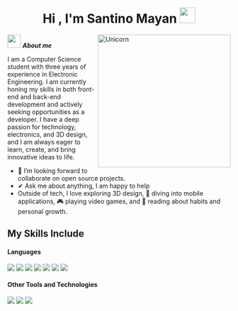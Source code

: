 <h1 align="center"><b>Hi , I'm Santino Mayan </b><img src="https://media.giphy.com/media/hvRJCLFzcasrR4ia7z/giphy.gif" width="35"></h1>
<!--  -->
<img align="right" width=300px alt="Unicorn" src="https://media3.giphy.com/media/v1.Y2lkPTc5MGI3NjExZDJkMWJ6MDlpNzZwNHA3ajR3ZG81N3pkOHQwdDhzbmIybDEwenBhayZlcD12MV9pbnRlcm5hbF9naWZfYnlfaWQmY3Q9Zw/dRvEZLV0ORAmHT1L5u/giphy.webp" />

<img src="https://media0.giphy.com/media/v1.Y2lkPTc5MGI3NjExY2VoNW96d3BwZzdibWJ2ZHBzM2hwZTNvcTVzNjNyb2hld3drM2oxMyZlcD12MV9pbnRlcm5hbF9naWZfYnlfaWQmY3Q9Zw/tuCFp8rod0x3O/giphy.webp" width="30px">&nbsp;***About me***

I am a Computer Science student with three years of experience in Electronic Engineering. I am currently honing my skills in both front-end and back-end development and actively seeking opportunities as a developer. I have a deep passion for technology, electronics, and 3D design, and I am always eager to learn, create, and bring innovative ideas to life.
- 👯 I’m looking forward to collaborate on open source projects.
- ✔ Ask me about anything, I am happy to help<br>
- Outside of tech, I love exploring 3D design, 📱 diving into mobile applications, 🎮 playing video games, and 📖 reading about habits and personal growth.

## My Skills Include

<h4> Languages </h4>
<span> 
  <img src="https://img.shields.io/badge/HTML5-E34F26?style=for-the-badge&logo=html5&logoColor=white">
  <img src="https://img.shields.io/badge/CSS3-1572B6?style=for-the-badge&logo=css3&logoColor=white">
  <img src="https://img.shields.io/badge/JavaScript-F7DF1E?style=for-the-badge&logo=javascript&logoColor=black">
  <img src="https://img.shields.io/badge/Java-ED8B00?style=for-the-badge&logo=java&logoColor=white">
  <img src="https://img.shields.io/badge/C-00599C?style=for-the-badge&logo=c&logoColor=white">
  <img src="https://img.shields.io/badge/python-3670A0?style=for-the-badge&logo=python&logoColor=ffdd54">
  <img src= "https://img.shields.io/badge/-Arduino-00979D?style=for-the-badge&logo=Arduino&logoColor=white">
 


</span>


<h4> Other Tools and Technologies </h4>
<span>
  <img src="https://img.shields.io/badge/Git-F05032?style=for-the-badge&logo=git&logoColor=white">
  <img src="https://img.shields.io/badge/Notion-%23000000.svg?style=for-the-badge&logo=notion&logoColor=white">
  <img src="https://img.shields.io/badge/MySQL-00000F?style=for-the-badge&logo=mysql&logoColor=white">

